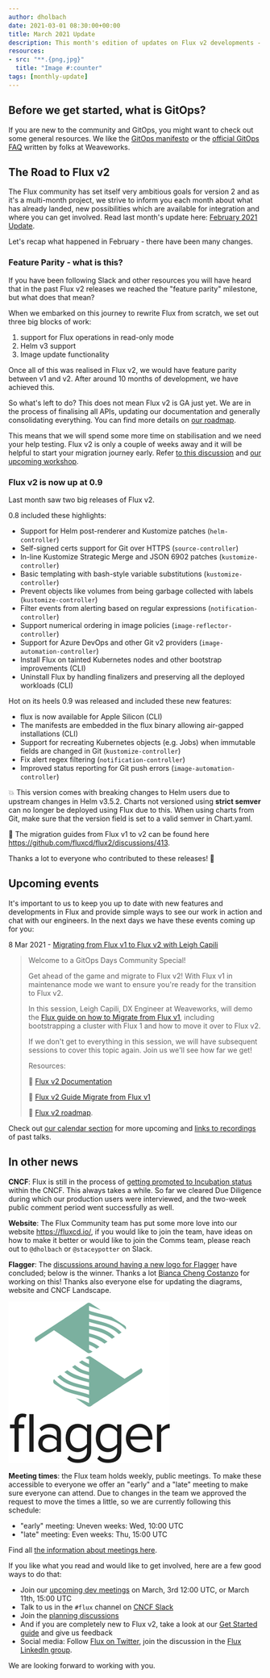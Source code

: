 ```yaml
---
author: dholbach
date: 2021-03-01 08:30:00+00:00
title: March 2021 Update
description: This month's edition of updates on Flux v2 developments - feature parity, 0.9 release, new Flagger logo, update on GA release, project and website changes, new events and more.
resources:
- src: "**.{png,jpg}"
  title: "Image #:counter"
tags: [monthly-update]
---
```


## Before we get started, what is GitOps?

If you are new to the community and GitOps, you might want to check out
some general resources. We like the [GitOps
manifesto](https://www.weave.works/blog/what-is-gitops-really) or the
[official GitOps FAQ](https://www.weave.works/blog/the-official-gitops-faq)
written by folks at Weaveworks.

## The Road to Flux v2

The Flux community has set itself very ambitious goals for version 2 and
as it's a multi-month project, we strive to inform you each month about
what has already landed, new possibilities which are available for
integration and where you can get involved. Read last month's update
here: [February 2021 Update](/blog/2021/02/february-2021-update/).

Let's recap what happened in February - there have been many changes.

### Feature Parity - what is this?

If you have been following Slack and other resources you will have heard
that in the past Flux v2 releases we reached the "feature parity"
milestone, but what does that mean?

When we embarked on this journey to rewrite Flux from scratch, we set
out three big blocks of work:

1. support for Flux operations in read-only mode
1. Helm v3 support
1. Image update functionality

Once all of this was realised in Flux v2, we would have feature parity
between v1 and v2. After around 10 months of development, we have
achieved this.

So what's left to do? This does not mean Flux v2 is GA just yet. We are
in the process of finalising all APIs, updating our documentation and
generally consolidating everything. You can find more details on [our
roadmap](/roadmap/).

This means that we will spend some more time on stabilisation and we
need your help testing. Flux v2 is only a couple of weeks away and it
will be helpful to start your migration journey early. Refer [to this
discussion](https://github.com/fluxcd/flux2/discussions/413)
and [our upcoming
workshop](https://www.meetup.com/GitOps-Community/events/276539791/).

### Flux v2 is now up at 0.9

Last month saw two big releases of Flux v2.

0.8 included these highlights:

- Support for Helm post-renderer and Kustomize patches (`helm-controller`)
- Self-signed certs support for Git over HTTPS (`source-controller`)
- In-line Kustomize Strategic Merge and JSON 6902 patches (`kustomize-controller`)
- Basic templating with bash-style variable substitutions (`kustomize-controller`)
- Prevent objects like volumes from being garbage collected with labels (`kustomize-controller`)
- Filter events from alerting based on regular expressions (`notification-controller`)
- Support numerical ordering in image policies (`image-reflector-controller`)
- Support for Azure DevOps and other Git v2 providers (`image-automation-controller`)
- Install Flux on tainted Kubernetes nodes and other bootstrap improvements (CLI)
- Uninstall Flux by handling finalizers and preserving all the deployed workloads (CLI)

Hot on its heels 0.9 was released and included these new features:

- flux is now available for Apple Silicon (CLI)
- The manifests are embedded in the flux binary allowing air-gapped installations (CLI)
- Support for recreating Kubernetes objects (e.g. Jobs) when immutable fields are changed in Git (`kustomize-controller`)
- Fix alert regex filtering (`notification-controller`)
- Improved status reporting for Git push errors (`image-automation-controller`)

:boom: This version comes with breaking changes to Helm users due
to upstream changes in Helm v3.5.2. Charts not versioned using **strict
semver** can no longer be deployed using Flux due to this. When using
charts from Git, make sure that the version field is set to a valid
semver in Chart.yaml.

:rocket: The migration guides from Flux v1 to v2 can be found
here <https://github.com/fluxcd/flux2/discussions/413>.

Thanks a lot to everyone who contributed to these releases! 💖

## Upcoming events

It's important to us to keep you up to date with new features and
developments in Flux and provide simple ways to see our work in action
and chat with our engineers. In the next days we have these events
coming up for you:

8 Mar 2021 - [Migrating from Flux v1 to Flux v2 with Leigh
Capili](https://www.meetup.com/GitOps-Community/events/276539791/)

> Welcome to a GitOps Days Community Special!
>
> Get ahead of the game and migrate to Flux v2! With Flux v1 in
> maintenance mode we want to ensure you\'re ready for the transition to
> Flux v2.
>
> In this session, Leigh Capili, DX Engineer at Weaveworks, will demo
> the [Flux guide on how to Migrate from Flux v1](/docs/installation/migration/flux-v1-migration),
> including bootstrapping a cluster with Flux 1 and how to move it over
> to Flux v2.
>
> If we don\'t get to everything in this session, we will have
> subsequent sessions to cover this topic again. Join us we\'ll see how
> far we get!
>
> Resources:
>
> 📍 [Flux v2 Documentation](/docs)
>
> 📍 [Flux v2 Guide Migrate from Flux v1](/docs/installation/migration/flux-v1-migration)
>
> 📍 [Flux v2 roadmap](/roadmap/).

Check out [our calendar section](/#calendar) for more upcoming
and [links to recordings](/resources) of past talks.

## In other news

**CNCF**: Flux is still in the process of [getting promoted to
Incubation status](https://github.com/cncf/toc/pull/567)
within the CNCF. This always takes a while. So far we cleared Due
Diligence during which our production users were interviewed, and the
two-week public comment period went successfully as well.

**Website**: The Flux Community team has put some more love into our
website <https://fluxcd.io/>, if you would like to join the team, have
ideas on how to make it better or would like to join the Comms team,
please reach out to `@dholbach` or `@staceypotter` on Slack.

**Flagger**: The [discussions around having a new logo for
Flagger](https://github.com/fluxcd/flux2/discussions/653)
have concluded; below is the winner. Thanks a lot [Bianca Cheng
Costanzo](https://github.com/bia) for working on this! Thanks
also everyone else for updating the diagrams, website and CNCF
Landscape.

![Flagger logo](flagger-stacked-color-featured.png)

**Meeting times**: the Flux team holds weekly, public meetings. To make
these accessible to everyone we offer an "early" and a "late" meeting to
make sure everyone can attend. Due to changes in the team we approved
the request to move the times a little, so we are currently following
this schedule:

- \"early\" meeting: Uneven weeks: Wed, 10:00 UTC
- \"late\" meeting: Even weeks: Thu, 15:00 UTC

Find all [the information about meetings here](/community/#meetings).

If you like what you read and would like to get involved, here are a few
good ways to do that:

- Join our [upcoming dev meetings](/community/#meetings)
  on March, 3rd 12:00 UTC, or March 11th, 15:00 UTC
- Talk to us in the `#flux` channel on [CNCF Slack](https://slack.cncf.io/)
- Join the [planning discussions](https://github.com/fluxcd/flux2/discussions)
- And if you are completely new to Flux v2, take a look at our
  [Get Started guide](/docs/get-started/) and give us feedback
- Social media: Follow [Flux on Twitter](https://twitter.com/fluxcd),
  join the discussion in the [Flux LinkedIn
  group](https://www.linkedin.com/groups/8985374/).

We are looking forward to working with you.
